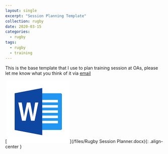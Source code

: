 ```yaml
---
layout: single
excerpt: "Session Planning Template" 
collection: rugby
date: 2020-03-15
categories:
  - rugby
tags:
  - rugby
  - training
---
```


This is the base template that I use to plan training session at OAs, please let me know what you think of it via [email](mailto:chambersrugby@gmail.com)

[![Session Planner Template](/images/word_doc.png)](/files/Rugby Session Planner.docx){: .align-center }


